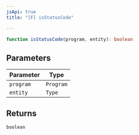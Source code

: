 ```yaml
---
jsApi: true
title: "[F] isStatusCode"

---
```

```ts
function isStatusCode(program, entity): boolean
```

## Parameters

| Parameter | Type |
| ------ | ------ |
| `program` | `Program` |
| `entity` | `Type` |

## Returns

`boolean`
